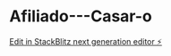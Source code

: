 # Afiliado---Casar-o

[Edit in StackBlitz next generation editor ⚡️](https://stackblitz.com/~/github.com/Sirjv44/Afiliado---Casar-o)